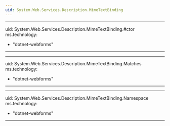 ```yaml
---
uid: System.Web.Services.Description.MimeTextBinding
---
```


---
uid: System.Web.Services.Description.MimeTextBinding.#ctor
ms.technology: 
  - "dotnet-webforms"
---

---
uid: System.Web.Services.Description.MimeTextBinding.Matches
ms.technology: 
  - "dotnet-webforms"
---

---
uid: System.Web.Services.Description.MimeTextBinding.Namespace
ms.technology: 
  - "dotnet-webforms"
---
